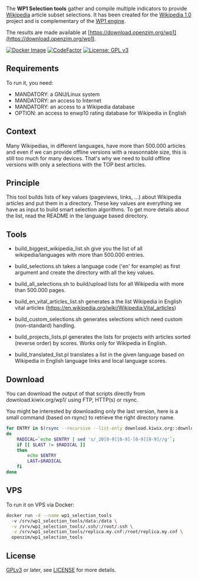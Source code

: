 The **WP1 Selection tools** gather and compile multiple indicators to
provide [Wikipedia](http://wikipedia.org) article subset
selections. It has been created for the [Wikipedia
1.0](https://en.wikipedia.org/wiki/Wikipedia:1) project and is
complementary of the [WP1 engine](https://github.com/openzim/wp1).

The results are made available at
[https://download.openzim.org/wp1](https://download.openzim.org/wp1).

[![Docker Image](https://img.shields.io/docker/v/openzim/wp1_selection_tools?arch=amd64&label=docker&sort=semver)](https://hub.docker.com/r/openzim/wp1_selection_tools)
[![CodeFactor](https://www.codefactor.io/repository/github/openzim/wp1_selection_tools/badge)](https://www.codefactor.io/repository/github/openzim/wp1_selection_tools)
[![License: GPL v3](https://img.shields.io/badge/License-GPLv3-blue.svg)](https://www.gnu.org/licenses/gpl-3.0)

Requirements
------------

To run it, you need:
* MANDATORY: a GNU/Linux system
* MANDATORY: an access to Internet
* MANDATORY: an access to a Wikipedia database
* OPTION: an access to enwp10 rating database for Wikipedia in English

Context
-------

Many Wikipedias, in different languages, have more than 500.000
articles and even if we can provide offline versions with a
reasonnable size, this is still too much for many devices. That's why
we need to build offline versions with only a selections with the TOP
best articles.

Principle
---------

This tool builds lists of key values (pageviews, links, ...) about
Wikipedia articles and put them in a directory. These key values are
everything we have as input to build smart selection algorithms. To
get more detalis about the list, read the README in the language based
directory.

Tools
-----

* build_biggest_wikipedia_list.sh give you the list of all
  wikipedia/languages with more than 500.000 entries.

* build_selections.sh takes a language code ('en' for example) as first
  argument and create the directory with all the key values.

* build_all_selections.sh to build/upload lists for all Wikipedia with
  more than 500.000 pages.

* build_en_vital_articles_list.sh generates a the list Wikipedia in
  English vital articles
  (https://en.wikipedia.org/wiki/Wikipedia:Vital_articles)

* build_custom_selections.sh generates selections which need custom
  (non-standard) handling.

* build_projects_lists.pl generates the lists for projects with
  articles sorted (reverse order) by scores. Works only for Wikipedia
  in English.

* build_translated_list.pl translates a list in the given language
  based on Wikipedia in English language links and local language
  scores.

Download
--------

You can download the output of that scripts directly from
download.kiwix.org/wp1/ using FTP, HTTP(s) or rsync.

You might be interested by downloading only the last version, here is
a small command (based on rsync) to retrieve the right directory name.

```bash
for ENTRY in $(rsync --recursive --list-only download.kiwix.org::download.kiwix.org/wp1/ | tr -s ' ' | cut -d ' ' -f5 | grep wiki | grep -v '/' | sort -r)
do
    RADICAL=`echo $ENTRY | sed 's/_20[0-9][0-9]-[0-9][0-9]//g'`;
    if [[ $LAST != $RADICAL ]]
    then
        echo $ENTRY
        LAST=$RADICAL
    fi
done
```

VPS
---

To run it on VPS via Docker:

```bash
docker run -d --name wp1_selection_tools
  -v /srv/wp1_selection_tools/data:/data \
  -v /srv/wp1_selection_tools/.ssh/:/root/.ssh \
  -v /srv/wp1_selection_tools/replica.my.cnf:/root/replica.my.cnf \
  openzim/wp1_selection_tools
```

License
-------

[GPLv3](https://www.gnu.org/licenses/gpl-3.0) or later, see
[LICENSE](LICENSE) for more details.
